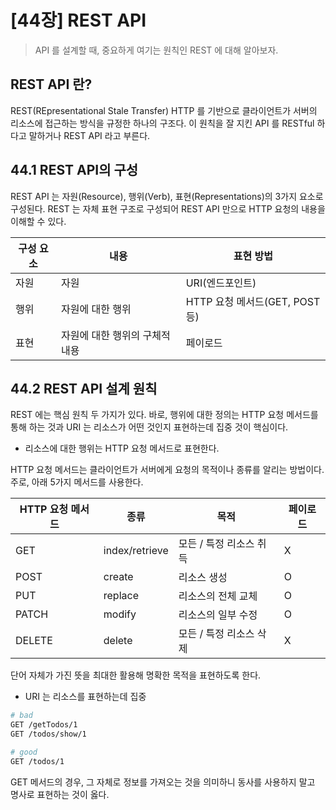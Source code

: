 # [44장] REST API

> API 를 설계할 때, 중요하게 여기는 원칙인 REST 에 대해 알아보자.

## REST API 란?

REST(REpresentational Stale Transfer) HTTP 를 기반으로 클라이언트가 서버의 리소스에 접근하는 방식을 규정한 하나의 구조다.
이 원칙을 잘 지킨 API 를 RESTful 하다고 말하거나 REST API 라고 부른다.

## 44.1 REST API의 구성

REST API 는 자원(Resource), 행위(Verb), 표현(Representations)의 3가지 요소로 구성된다. REST 는 자체 표현 구조로 구성되어 REST API 만으로 HTTP 요청의 내용을 이해할 수 있다.

| 구성 요소 | 내용                           | 표현 방법                      |
| --------- | ------------------------------ | ------------------------------ |
| 자원      | 자원                           | URI(엔드포인트)                |
| 행위      | 자원에 대한 행위               | HTTP 요청 메서드(GET, POST 등) |
| 표현      | 자원에 대한 행위의 구체적 내용 | 페이로드                       |

## 44.2 REST API 설계 원칙

REST 에는 핵심 원칙 두 가지가 있다. 바로, 행위에 대한 정의는 HTTP 요청 메서드를 통해 하는 것과 URI 는 리소스가 어떤 것인지 표현하는데 집중 것이 핵심이다.

- 리소스에 대한 행위는 HTTP 요청 메서드로 표현한다.

HTTP 요청 메서드는 클라이언트가 서버에게 요청의 목적이나 종류를 알리는 방법이다.
주로, 아래 5가지 메서드를 사용한다.

| HTTP 요청 메서드 | 종류           | 목적                    | 페이로드 |
| ---------------- | -------------- | ----------------------- | -------- |
| GET              | index/retrieve | 모든 / 특정 리소스 취득 | X        |
| POST             | create         | 리소스 생성             | O        |
| PUT              | replace        | 리소스의 전체 교체      | O        |
| PATCH            | modify         | 리소스의 일부 수정      | O        |
| DELETE           | delete         | 모든 / 특정 리소스 삭제 | X        |

단어 자체가 가진 뜻을 최대한 활용해 명확한 목적을 표현하도록 한다.

- URI 는 리소스를 표현하는데 집중

```sh
# bad
GET /getTodos/1
GET /todos/show/1

# good
GET /todos/1
```

GET 메서드의 경우, 그 자체로 정보를 가져오는 것을 의미하니 동사를 사용하지 말고 명사로 표현하는 것이 옳다.
